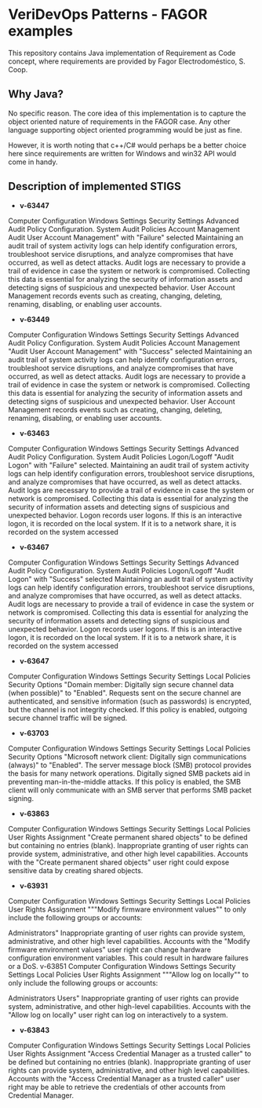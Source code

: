 # VeriDevOps Patterns - FAGOR examples

This repository contains Java implementation of Requirement as Code concept, where requirements are provided by Fagor Electrodoméstico, S. Coop.

## Why Java?

No specific reason. The core idea of this implementation is to capture the object oriented nature of requirements in the FAGOR case. Any other language supporting object oriented programming would be just as fine.

However, it is worth noting that c++/C# would perhaps be a better choice here since requirements are written for Windows and win32 API would come in handy.

## Description of implemented STIGS  

* **v-63447**	

Computer Configuration	Windows Settings	 Security Settings	Advanced Audit Policy Configuration.	System Audit Policies 	Account Management	Audit User Account Management" with "Failure" selected	Maintaining an audit trail of system activity logs can help identify configuration errors, troubleshoot service disruptions, and analyze compromises that have occurred, as well as detect attacks. Audit logs are necessary to provide a trail of evidence in case the system or network is compromised. Collecting this data is essential for analyzing the security of information assets and detecting signs of suspicious and unexpected behavior. User Account Management records events such as creating, changing, deleting, renaming, disabling, or enabling user accounts.

* **v-63449**	

Computer Configuration	Windows Settings	 Security Settings	Advanced Audit Policy Configuration.	System Audit Policies 	Account Management	 "Audit User Account Management" with "Success" selected	Maintaining an audit trail of system activity logs can help identify configuration errors, troubleshoot service disruptions, and analyze compromises that have occurred, as well as detect attacks. Audit logs are necessary to provide a trail of evidence in case the system or network is compromised. Collecting this data is essential for analyzing the security of information assets and detecting signs of suspicious and unexpected behavior. User Account Management records events such as creating, changing, deleting, renaming, disabling, or enabling user accounts.

* **v-63463**	

Computer Configuration	Windows Settings	 Security Settings	Advanced Audit Policy Configuration.	System Audit Policies 	Logon/Logoff	"Audit Logon" with "Failure" selected.	Maintaining an audit trail of system activity logs can help identify configuration errors, troubleshoot service disruptions, and analyze compromises that have occurred, as well as detect attacks. Audit logs are necessary to provide a trail of evidence in case the system or network is compromised. Collecting this data is essential for analyzing the security of information assets and detecting signs of suspicious and unexpected behavior. Logon records user logons. If this is an interactive logon, it is recorded on the local system. If it is to a network share, it is recorded on the system accessed

* **v-63467**	

Computer Configuration	Windows Settings	 Security Settings	Advanced Audit Policy Configuration.	System Audit Policies 	Logon/Logoff	 "Audit Logon" with "Success" selected	Maintaining an audit trail of system activity logs can help identify configuration errors, troubleshoot service disruptions, and analyze compromises that have occurred, as well as detect attacks. Audit logs are necessary to provide a trail of evidence in case the system or network is compromised. Collecting this data is essential for analyzing the security of information assets and detecting signs of suspicious and unexpected behavior. Logon records user logons. If this is an interactive logon, it is recorded on the local system. If it is to a network share, it is recorded on the system accessed

* **v-63647**	

Computer Configuration	Windows Settings	 Security Settings	Local Policies	Security Options	"Domain member: Digitally sign secure channel data (when possible)" to "Enabled".		Requests sent on the secure channel are authenticated, and sensitive information (such as passwords) is encrypted, but the channel is not integrity checked. If this policy is enabled, outgoing secure channel traffic will be signed.

* **v-63703**	

Computer Configuration	Windows Settings	 Security Settings	Local Policies	Security Options	"Microsoft network client: Digitally sign communications (always)" to "Enabled".		The server message block (SMB) protocol provides the basis for many network operations. Digitally signed SMB packets aid in preventing man-in-the-middle attacks. If this policy is enabled, the SMB client will only communicate with an SMB server that performs SMB packet signing.

* **v-63863**	

Computer Configuration	Windows Settings	 Security Settings	Local Policies	User Rights Assignment	"Create permanent shared objects" to be defined but containing no entries (blank).		Inappropriate granting of user rights can provide system, administrative, and other high level capabilities. Accounts with the "Create permanent shared objects" user right could expose sensitive data by creating shared objects.

* **v-63931**	

Computer Configuration	Windows Settings	 Security Settings	Local Policies	User Rights Assignment	"""Modify firmware environment values"" to only include the following groups or accounts:

Administrators"		Inappropriate granting of user rights can provide system, administrative, and other high level capabilities. Accounts with the "Modify firmware environment values" user right can change hardware configuration environment variables. This could result in hardware failures or a DoS.
v-63851	Computer Configuration	Windows Settings	 Security Settings	Local Policies	User Rights Assignment	"""Allow log on locally"" to only include the following groups or accounts:

Administrators
Users"		Inappropriate granting of user rights can provide system, administrative, and other high-level capabilities. Accounts with the "Allow log on locally" user right can log on interactively to a system.

* **v-63843**

Computer Configuration	Windows Settings	 Security Settings	Local Policies	User Rights Assignment	"Access Credential Manager as a trusted caller" to be defined but containing no entries (blank).		Inappropriate granting of user rights can provide system, administrative, and other high level capabilities. Accounts with the "Access Credential Manager as a trusted caller" user right may be able to retrieve the credentials of other accounts from Credential Manager.
